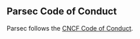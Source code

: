 ## Parsec Code of Conduct

Parsec follows the [CNCF Code of Conduct](https://github.com/cncf/foundation/blob/master/code-of-conduct.md).
